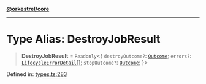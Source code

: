 [**@orkestrel/core**](../index.md)

***

# Type Alias: DestroyJobResult

> **DestroyJobResult** = `Readonly`\<\{ `destroyOutcome?`: [`Outcome`](Outcome.md); `errors?`: [`LifecycleErrorDetail`](../interfaces/LifecycleErrorDetail.md)[]; `stopOutcome?`: [`Outcome`](Outcome.md); \}\>

Defined in: [types.ts:283](https://github.com/orkestrel/core/blob/240d6e1612057b96fd3fc03e1415fe3917a0f212/src/types.ts#L283)
